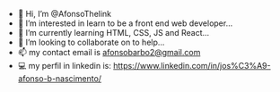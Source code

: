 - 👋 Hi, I’m @AfonsoThelink
- 👀 I’m interested in learn to be a front end web developer...
- 🌱 I’m currently learning HTML, CSS, JS and React...
- 💞️ I’m looking to collaborate on to help...
- 📫 my contact email is afonsobarbo2@gmail.com
- 💻 my perfil in linkedin is:
https://www.linkedin.com/in/jos%C3%A9-afonso-b-nascimento/
<!---
AfonsoThelink/AfonsoThelink is a ✨ special ✨ repository because its `README.md` (this file) appears on your GitHub profile.
You can click the Preview link to take a look at your changes.
--->
